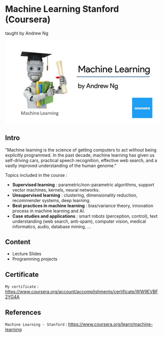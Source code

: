 # Machine Learning Stanford (Coursera)
taught by Andrew Ng

![Machine Learning Coursera Picture](ML_coursera.png)

## Intro
"Machine learning is the science of getting computers to act without being explicitly programmed. In the past decade, machine learning has given us self-driving cars, practical speech recognition, effective web search, and a vastly improved understanding of the human genome."

Topics included in the course : 
- **Supervised learning** : parametric/non-parametric algorithms, support vector machines, kernels, neural networks. 
- **Unsupervised learning** : clustering, dimensionality reduction, recommender systems, deep learning. 
- **Best practices in machine learning** : bias/variance theory, innovation process in machine learning and AI. 
- **Case studies and applications** : smart robots (perception, control), text understanding (web search, anti-spam), computer vision, medical informatics, audio, database mining, ...

## Content
- Lecture Slides
- Programming projects

## Certificate
`My certificate` : <https://www.coursera.org/account/accomplishments/certificate/WW9EVBF2YG4A>

## References
`Machine Learning - Stanford` : <https://www.coursera.org/learn/machine-learning>
